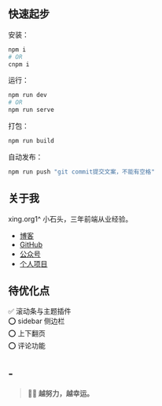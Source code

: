﻿---
home: true
heroImage: ./images/logo.jpg
heroText: 小石头的EBOOKS
tagline: 宝剑锋从磨砺出，菊花香自苦寒来。
actionText: 越努力 越幸运 →
actionLink: /webNote/
slidebar: auto
sidebarDepth: 5
meta:
  - name: description
    content: 小石头的前端学习笔记
  - name: keywords
    content: 前端 学习 笔记 小石头 xing.org1^ HTML CSS JS VUE
features:
  - title: 个人介绍
    details: 前端界的小学生~
  - title: 笔记文档
    details: HTML笔记、CSS笔记、JS笔记、VUE笔记、Python笔记
  - title: 技术博客
    details: 深入探讨学习前端相关技术
footer: MIT Licensed | Copyright © 2018-present xing.org1^
---

## 快速起步

安装：

```bash
npm i
# OR
cnpm i
```

运行：

```bash
npm run dev
# OR
npm run serve
```

打包：

```bash
npm run build
```

自动发布：

```bash
npm run push "git commit提交文案，不能有空格"
```

<!-- # :woman_technologist:小石头的前端学习笔记  -->
<!-- [[toc]] -->

<!-- ![xing.org1^](./images/logo.jpg) -->

## 关于我

xing.org1^ 小石头，三年前端从业经验。

- [博客](http://www.cnblogs.com/padding1015/)
- [GitHub](https://github.com/xingorg1)
- [公众号]()
- [个人项目](https://xingorg1.github.io/projectOfGjf/index.html)

## 待优化点

:white_check_mark: 滚动条与主题插件  
:o: sidebar 侧边栏  
:o: 上下翻页  
:o: 评论功能

## -

> **:woman_technologist: 越努力，越幸运。**
